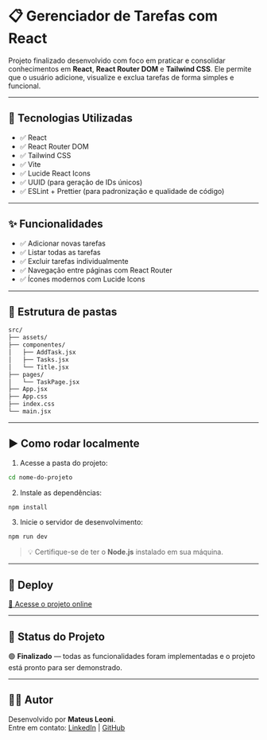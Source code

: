 # 📋 Gerenciador de Tarefas com React

Projeto finalizado desenvolvido com foco em praticar e consolidar conhecimentos em **React**, **React Router DOM** e **Tailwind CSS**. Ele permite que o usuário adicione, visualize e exclua tarefas de forma simples e funcional.

---

## 🚀 Tecnologias Utilizadas

- ✅ React
- ✅ React Router DOM
- ✅ Tailwind CSS
- ✅ Vite
- ✅ Lucide React Icons
- ✅ UUID (para geração de IDs únicos)
- ✅ ESLint + Prettier (para padronização e qualidade de código)

---

## ✨ Funcionalidades

- ✅ Adicionar novas tarefas
- ✅ Listar todas as tarefas
- ✅ Excluir tarefas individualmente
- ✅ Navegação entre páginas com React Router
- ✅ Ícones modernos com Lucide Icons

---

## 📁 Estrutura de pastas

```bash
src/
├── assets/
├── componentes/
│   ├── AddTask.jsx
│   ├── Tasks.jsx
│   └── Title.jsx
├── pages/
│   └── TaskPage.jsx
├── App.jsx
├── App.css
├── index.css
└── main.jsx
```

---

## ▶️ Como rodar localmente

1. Acesse a pasta do projeto:

```bash
cd nome-do-projeto
```

2. Instale as dependências:

```bash
npm install
```

3. Inicie o servidor de desenvolvimento:

```bash
npm run dev
```

> 💡 Certifique-se de ter o **Node.js** instalado em sua máquina.

---

## 🔗 Deploy

[🔗 Acesse o projeto online](https://curso-de-react-mauve.vercel.app/)

---

## 📌 Status do Projeto

🟢 **Finalizado** — todas as funcionalidades foram implementadas e o projeto está pronto para ser demonstrado.

---

## 🙋‍♂️ Autor

Desenvolvido por **Mateus Leoni**.  
Entre em contato: [LinkedIn](https://www.linkedin.com/in/mateus-leoni-689522296/) | [GitHub](https://github.com/Teuleoni)
